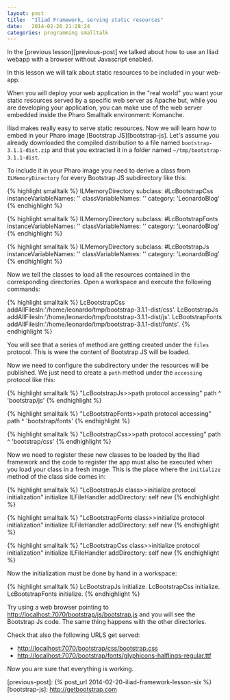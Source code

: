 ```yaml
---
layout: post
title:  "Iliad Framework, serving static resources"
date:   2014-02-26 21:28:24
categories: programming smalltalk
---
```


In the [previous lesson][previous-post] we talked about how to use an
Iliad webapp with a browser without Javascript enabled.

In this lesson we will talk about static resources to be included in
your web-app.

When you will deploy your web application in the "real world" you want
your static resources served by a specific web server as Apache but,
while you are developing your application, you can make use of the web
server embedded inside the Pharo Smalltalk environment: Komanche.

Iliad makes really easy to serve static resources. Now we will learn
how to embed in your Pharo image [Bootstrap JS][bootstrap-js]. Let's
assume you already downloaded the compiled distribution to a file
named `bootstrap-3.1.1-dist.zip` and that you extracted it in a folder
named `~/tmp/bootstrap-3.1.1-dist`.

To include it in your Pharo image you need to derive a class from
`ILMemoryDirectory` for every Bootstrap JS subdirectory like this:

{% highlight smalltalk %}
ILMemoryDirectory subclass: #LcBootstrapCss
    instanceVariableNames: ''
    classVariableNames: ''
    category: 'LeonardoBlog'
{% endhighlight %}

{% highlight smalltalk %}
ILMemoryDirectory subclass: #LcBootstrapFonts
    instanceVariableNames: ''
    classVariableNames: ''
    category: 'LeonardoBlog'
{% endhighlight %}

{% highlight smalltalk %}
ILMemoryDirectory subclass: #LcBootstrapJs
    instanceVariableNames: ''
    classVariableNames: ''
    category: 'LeonardoBlog'
{% endhighlight %}

Now we tell the classes to load all the resources contained in the
corresponding directories. Open a workspace and execute the following
commands:

{% highlight smalltalk %}
LcBootstrapCss addAllFilesIn:'/home/leonardo/tmp/bootstrap-3.1.1-dist/css'.
LcBootstrapJs addAllFilesIn:'/home/leonardo/tmp/bootstrap-3.1.1-dist/js'.
LcBootstrapFonts addAllFilesIn:'/home/leonardo/tmp/bootstrap-3.1.1-dist/fonts'.
{% endhighlight %}

You will see that a series of method are getting created under the
`files` protocol. This is were the content of Bootstrap JS will be
loaded.

Now we need to configure the subdirectory under the resources will be
published. We just need to create a `path` method under the
`accessing` protocol like this:

{% highlight smalltalk %}
"LcBootstrapJs>>path protocol accessing"
path
    ^ 'bootstrap/js'
{% endhighlight %}

{% highlight smalltalk %}
"LcBootstrapFonts>>path protocol accessing"
path
    ^ 'bootstrap/fonts'
{% endhighlight %}

{% highlight smalltalk %}
"LcBootstrapCss>>path protocol accessing"
path
    ^ 'bootstrap/css'
{% endhighlight %}

Now we need to register these new classes to be loaded by the Iliad
framework and the code to register the app must also be executed when
you load your class in a fresh image. This is the place where the
`initialize` method of the class side comes in:

{% highlight smalltalk %}
"LcBootstrapJs class>>initialize protocol initialization"
initialize
    ILFileHandler addDirectory: self new
{% endhighlight %}

{% highlight smalltalk %}
"LcBootstrapFonts class>>initialize protocol initialization"
initialize
    ILFileHandler addDirectory: self new
{% endhighlight %}

{% highlight smalltalk %}
"LcBootstrapCss class>>initialize protocol initialization"
initialize
    ILFileHandler addDirectory: self new
{% endhighlight %}

Now the initialization must be done by hand in a workspace:

{% highlight smalltalk %}
LcBootstrapJs initialize.
LcBootstrapCss initialize.
LcBootstrapFonts initialize.
{% endhighlight %}

Try using a web browser pointing to
[http://localhost:7070/bootstrap/js/bootstrap.js](http://localhost:7070/bootstrap/js/bootstrap.js)
and you will see the Bootstrap Js code. The same thing happens with
the other directories.

Check that also the following URLS get served:

- [http://localhost:7070/bootstrap/css/bootstrap.css](http://localhost:7070/bootstrap/css/bootstrap.css)
- [http://localhost:7070/bootstrap/fonts/glyphicons-halflings-regular.ttf](http://localhost:7070/bootstrap/fonts/glyphicons-halflings-regular.ttf)

Now you are sure that everything is working.

[previous-post]: {% post_url 2014-02-20-iliad-framework-lesson-six %}
[bootstrap-js]: http://getbootstrap.com
